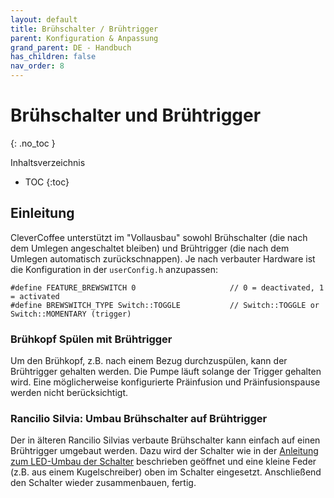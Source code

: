 ```yaml
---
layout: default
title: Brühschalter / Brühtrigger
parent: Konfiguration & Anpassung
grand_parent: DE - Handbuch
has_children: false
nav_order: 8
---
```


# Brühschalter und Brühtrigger

{: .no_toc }

Inhaltsverzeichnis

- TOC
  {:toc}

## Einleitung

CleverCoffee unterstützt im "Vollausbau" sowohl Brühschalter (die nach dem Umlegen angeschaltet bleiben) und Brühtrigger (die nach dem Umlegen automatisch zurückschnappen).
Je nach verbauter Hardware ist die Konfiguration in der `userConfig.h` anzupassen:

```
#define FEATURE_BREWSWITCH 0                     // 0 = deactivated, 1 = activated
#define BREWSWITCH_TYPE Switch::TOGGLE           // Switch::TOGGLE or Switch::MOMENTARY (trigger)
```

### Brühkopf Spülen mit Brühtrigger

Um den Brühkopf, z.B. nach einem Bezug durchzuspülen, kann der Brühtrigger gehalten werden. Die Pumpe läuft solange der Trigger gehalten wird. Eine möglicherweise konfigurierte Präinfusion und Präinfusionspause werden nicht berücksichtigt.

### Rancilio Silvia: Umbau Brühschalter auf Brühtrigger

Der in älteren Rancilio Silvias verbaute Brühschalter kann einfach auf einen Brühtrigger umgebaut werden. Dazu wird der Schalter wie in der [Anleitung zum LED-Umbau der Schalter](../hardware/LED_Umbau.md) beschrieben geöffnet und eine kleine Feder (z.B. aus einem Kugelschreiber) oben im Schalter eingesetzt. Anschließend den Schalter wieder zusammenbauen, fertig.
